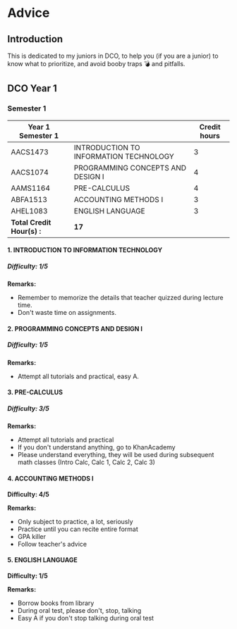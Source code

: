 # Advice

## Introduction

This is dedicated to my juniors in DCO, to help you (if you are a junior) to know what to prioritize, and avoid booby traps :bomb: and pitfalls.

## DCO Year 1

### Semester 1

| **Year 1 Semester 1**        |                                        | Credit hours |
| ---------------------------- | -------------------------------------- | ------------ |
| AACS1473                     | INTRODUCTION TO INFORMATION TECHNOLOGY | 3            |
| AACS1074                     | PROGRAMMING CONCEPTS AND DESIGN I      | 4            |
| AAMS1164                     | PRE-CALCULUS                           | 4            |
| ABFA1513                     | ACCOUNTING METHODS I                   | 3            |
| AHEL1083                     | ENGLISH LANGUAGE                       | 3            |
| **Total Credit Hour(s)   :** | **17**                                 |              |

#### 1. INTRODUCTION TO INFORMATION TECHNOLOGY

##### Difficulty: 1/5

**Remarks:** 

- Remember to memorize the details that teacher quizzed during lecture time.
- Don't waste time on assignments.

#### 2. PROGRAMMING CONCEPTS AND DESIGN I

##### Difficulty: 1/5

**Remarks:** 

- Attempt all tutorials and practical, easy A.

#### 3. PRE-CALCULUS

##### Difficulty:  3/5

**Remarks:** 

- Attempt all tutorials and practical
- If you don't understand anything, go to KhanAcademy
- Please understand everything, they will be used during subsequent math classes (Intro Calc, Calc 1, Calc 2, Calc 3)

#### 4. ACCOUNTING METHODS I

**Difficulty:  4/5**

**Remarks:**

- Only subject to practice, a lot, seriously
- Practice until you can recite entire format
- GPA killer
- Follow teacher's advice

#### 5.  ENGLISH LANGUAGE 

**Difficulty:  1/5**

**Remarks:**

- Borrow books from library
- During oral test, please don't, stop, talking
- Easy A if you don't stop talking during oral test

